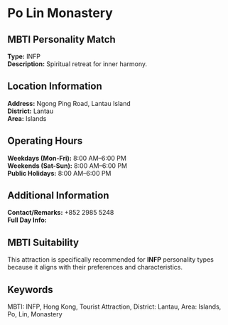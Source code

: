 # Po Lin Monastery

## MBTI Personality Match
**Type:** INFP  
**Description:** Spiritual retreat for inner harmony.

## Location Information
**Address:** Ngong Ping Road, Lantau Island  
**District:** Lantau  
**Area:** Islands

## Operating Hours
**Weekdays (Mon-Fri):** 8:00 AM–6:00 PM  
**Weekends (Sat-Sun):** 8:00 AM–6:00 PM  
**Public Holidays:** 8:00 AM–6:00 PM

## Additional Information
**Contact/Remarks:** +852 2985 5248  
**Full Day Info:** 

## MBTI Suitability
This attraction is specifically recommended for **INFP** personality types because it aligns with their preferences and characteristics.

## Keywords
MBTI: INFP, Hong Kong, Tourist Attraction, District: Lantau, Area: Islands, Po, Lin, Monastery
